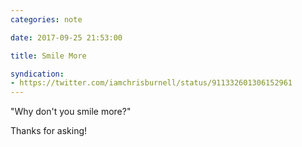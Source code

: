 ```yaml
---
categories: note

date: 2017-09-25 21:53:00

title: Smile More

syndication:
- https://twitter.com/iamchrisburnell/status/911332601306152961
---
```


"Why don't you smile more?"

Thanks for asking!
